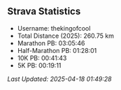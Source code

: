 


## Strava Statistics

- Username: thekingofcool
- Total Distance (2025): 260.75 km
- Marathon PB: 03:05:46
- Half-Marathon PB: 01:28:01
- 10K PB: 00:41:43
- 5K PB: 00:19:11

*Last Updated: 2025-04-18 01:49:28*
